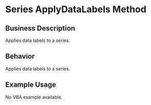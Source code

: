 # Series ApplyDataLabels Method

## Business Description
Applies data labels to a series.

## Behavior
Applies data labels to a series.

## Example Usage
No VBA example available.